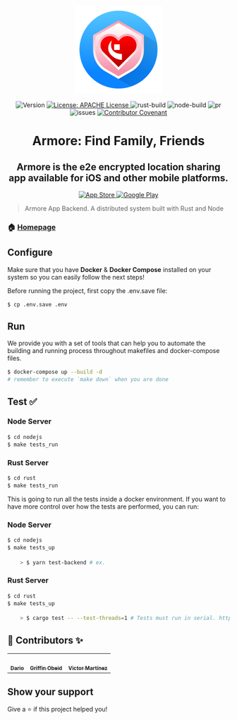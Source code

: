 <p align="center" >
  <img src="docs/marketing/Armore-circular.svg" title="Armore" width="200" float=left>
</p>

<p align="center">
  <img alt="Version" src="https://img.shields.io/badge/version-1.0-blue.svg?cacheSeconds=2592000" />
  <a href="./LICENSE" target="_blank">
    <img alt="License: APACHE License" src="https://img.shields.io/github/license/security-union/armore-server" />
  </a>
  <img alt="rust-build" src="https://img.shields.io/github/workflow/status/security-union/armore-server/Rust?logo=Rust" />
  <img alt="node-build" src="https://img.shields.io/github/workflow/status/security-union/armore-server/NodeJS?logo=node.js" />
  <img alt="pr" src="https://img.shields.io/github/issues-pr/security-union/armore-server" />
  <img alt="issues" src="https://img.shields.io/github/issues/security-union/armore-server" />
  <a href="./CODE_OF_CONDUCT.md" target="_blank">
    <img alt="Contributor Covenant" src="https://img.shields.io/badge/Contributor%20Covenant-v2.0%20adopted-ff69b4.svg" />
  </a>
</p>

<h1 align="center">Armore: Find Family, Friends</h1>
<h2 align="center">Armore is the e2e encrypted location sharing app available for iOS and other mobile platforms.</h2>

<p align="center">
<a href="https://apps.apple.com/us/app/id1515585896" rel="App Store Link">
    <img src="docs/marketing/apple_app_store_badge.svg" width="200" title="App Store" float=left>
</a>
<a href="https://play.google.com/store/apps/details?id=com.blackfire.android" rel="Google Play Link">
    <img src="docs/marketing/google-play-badge.svg" width="200" title="Google Play" float=left>
</a>
</p>

> Armore App Backend. A distributed system built with Rust and Node

### 🏠 [Homepage](https://armore.dev/)

## Configure

Make sure that you have **Docker** & **Docker Compose** installed on your system so you can easily follow the next steps!

Before running the project, first copy the .env.save file:

```bash
$ cp .env.save .env
```

## Run

We provide you with a set of tools that can help you to automate the building and running process throughout makefiles and docker-compose files.

```bash
$ docker-compose up --build -d
# remember to execute `make down` when you are done
```

## Test ✅

### Node Server

```bash
$ cd nodejs
$ make tests_run
```

### Rust Server

```bash
$ cd rust
$ make tests_run
```

This is going to run all the tests inside a docker environment.
If you want to have more control over how the tests are performed, you can run:

### Node Server

```bash
$ cd nodejs
$ make tests_up

    > $ yarn test-backend # ex.
```

### Rust Server

```bash
$ cd rust
$ make tests_up

    > $ cargo test -- --test-threads=1 # Tests must run in serial. https://securityunion.atlassian.net/browse/ARM-157
```

## 👤 Contributors ✨

<table>
<tr>
<td align="center"><a href="https://github.com/darioalessandro"><img src="https://avatars0.githubusercontent.com/u/1176339?s=400&v=4" width="100" alt=""/><br /><sub><b>Dario</b></sub></a></td>
<td align="center"><a href="https://github.com/griffobeid"><img src="https://avatars1.githubusercontent.com/u/12220672?s=400&u=639c5cafe1c504ee9c68ad3a5e09d1b2c186462c&v=4" width="100" alt=""/><br /><sub><b>Griffin Obeid</b></sub></a></td>    
<td align="center"><a href="https://github.com/JasterV"><img src="https://avatars3.githubusercontent.com/u/49537445?v=4" width="100" alt=""/><br /><sub><b>Victor Martínez</b></sub></a></td>
</tr>
</table>

## Show your support

Give a ⭐️ if this project helped you!
